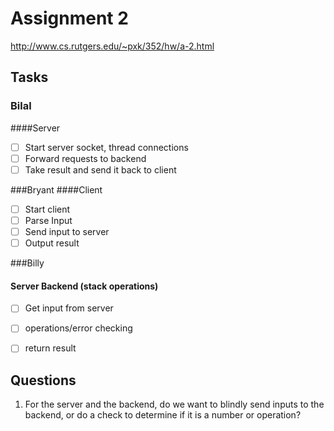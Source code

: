 Assignment 2
================

http://www.cs.rutgers.edu/~pxk/352/hw/a-2.html

Tasks
--------
### Bilal
####Server
- [ ] Start server socket, thread connections
- [ ] Forward requests to backend
- [ ] Take result and send it back to client

###Bryant
####Client
- [ ] Start client
- [ ] Parse Input
- [ ] Send input to server
- [ ] Output result

###Billy
#### Server Backend (stack operations)
- [ ] Get input from server
- [ ] operations/error checking
- [ ] return result


Questions
-----------
1. For the server and the backend, do we want to blindly send inputs to the backend, or do a check to determine if it is a number or operation?


